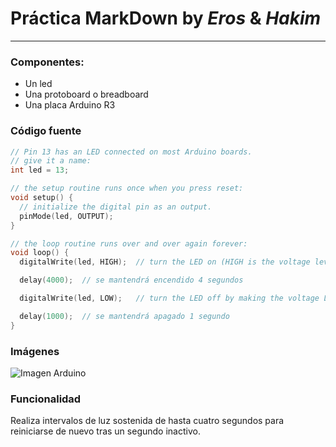 # Práctica MarkDown by *Eros* & *Hakim*
___

### Componentes:
- Un led
- Una protoboard o breadboard
- Una placa Arduino R3

### Código fuente
~~~C
// Pin 13 has an LED connected on most Arduino boards.
// give it a name:
int led = 13;

// the setup routine runs once when you press reset:
void setup() {
  // initialize the digital pin as an output.
  pinMode(led, OUTPUT);
}

// the loop routine runs over and over again forever:
void loop() {
  digitalWrite(led, HIGH);  // turn the LED on (HIGH is the voltage level)

  delay(4000);  // se mantendrá encendido 4 segundos

  digitalWrite(led, LOW);   // turn the LED off by making the voltage LOW

  delay(1000);  // se mantendrá apagado 1 segundo
}
~~~

### Imágenes
![Imagen Arduino](D:\DAM\Entornos/de/Desarrollo\Tercera/Evaluación\arduino.jpg "Arduino")

### Funcionalidad
Realiza intervalos de luz sostenida de hasta cuatro segundos para reiniciarse de nuevo tras un segundo inactivo. 